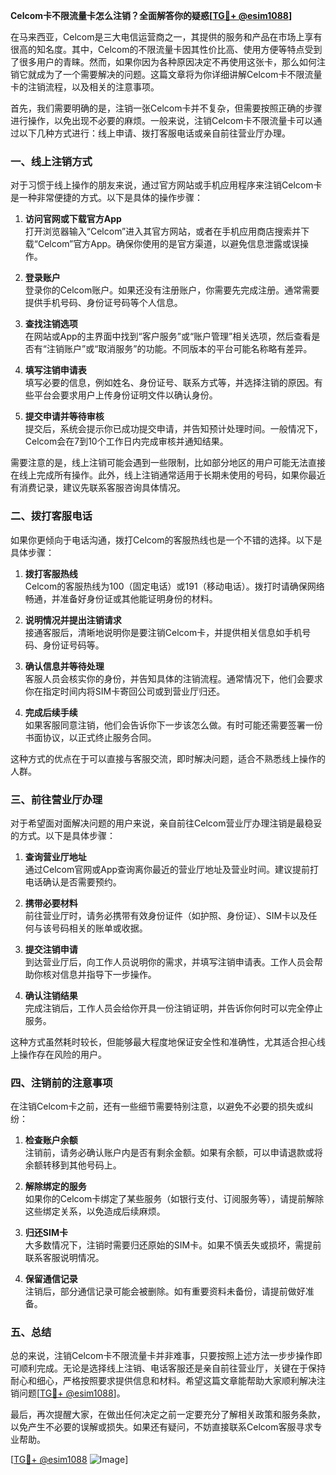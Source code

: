 **Celcom卡不限流量卡怎么注销？全面解答你的疑惑[[TG💪+ @esim1088](https://t.me/s/esim1088)]**

在马来西亚，Celcom是三大电信运营商之一，其提供的服务和产品在市场上享有很高的知名度。其中，Celcom的不限流量卡因其性价比高、使用方便等特点受到了很多用户的青睐。然而，如果你因为各种原因决定不再使用这张卡，那么如何注销它就成为了一个需要解决的问题。这篇文章将为你详细讲解Celcom卡不限流量卡的注销流程，以及相关的注意事项。

首先，我们需要明确的是，注销一张Celcom卡并不复杂，但需要按照正确的步骤进行操作，以免出现不必要的麻烦。一般来说，注销Celcom卡不限流量卡可以通过以下几种方式进行：线上申请、拨打客服电话或亲自前往营业厅办理。

### **一、线上注销方式**

对于习惯于线上操作的朋友来说，通过官方网站或手机应用程序来注销Celcom卡是一种非常便捷的方式。以下是具体的操作步骤：

1. **访问官网或下载官方App**  
   打开浏览器输入“Celcom”进入其官方网站，或者在手机应用商店搜索并下载“Celcom”官方App。确保你使用的是官方渠道，以避免信息泄露或误操作。

2. **登录账户**  
   登录你的Celcom账户。如果还没有注册账户，你需要先完成注册。通常需要提供手机号码、身份证号码等个人信息。

3. **查找注销选项**  
   在网站或App的主界面中找到“客户服务”或“账户管理”相关选项，然后查看是否有“注销账户”或“取消服务”的功能。不同版本的平台可能名称略有差异。

4. **填写注销申请表**  
   填写必要的信息，例如姓名、身份证号、联系方式等，并选择注销的原因。有些平台会要求用户上传身份证明文件以确认身份。

5. **提交申请并等待审核**  
   提交后，系统会提示你已成功提交申请，并告知预计处理时间。一般情况下，Celcom会在7到10个工作日内完成审核并通知结果。

需要注意的是，线上注销可能会遇到一些限制，比如部分地区的用户可能无法直接在线上完成所有操作。此外，线上注销通常适用于长期未使用的号码，如果你最近有消费记录，建议先联系客服咨询具体情况。

### **二、拨打客服电话**

如果你更倾向于电话沟通，拨打Celcom的客服热线也是一个不错的选择。以下是具体步骤：

1. **拨打客服热线**  
   Celcom的客服热线为100（固定电话）或191（移动电话）。拨打时请确保网络畅通，并准备好身份证或其他能证明身份的材料。

2. **说明情况并提出注销请求**  
   接通客服后，清晰地说明你是要注销Celcom卡，并提供相关信息如手机号码、身份证号码等。

3. **确认信息并等待处理**  
   客服人员会核实你的身份，并告知具体的注销流程。通常情况下，他们会要求你在指定时间内将SIM卡寄回公司或到营业厅归还。

4. **完成后续手续**  
   如果客服同意注销，他们会告诉你下一步该怎么做。有时可能还需要签署一份书面协议，以正式终止服务合同。

这种方式的优点在于可以直接与客服交流，即时解决问题，适合不熟悉线上操作的人群。

### **三、前往营业厅办理**

对于希望面对面解决问题的用户来说，亲自前往Celcom营业厅办理注销是最稳妥的方式。以下是具体步骤：

1. **查询营业厅地址**  
   通过Celcom官网或App查询离你最近的营业厅地址及营业时间。建议提前打电话确认是否需要预约。

2. **携带必要材料**  
   前往营业厅时，请务必携带有效身份证件（如护照、身份证）、SIM卡以及任何与该号码相关的账单或收据。

3. **提交注销申请**  
   到达营业厅后，向工作人员说明你的需求，并填写注销申请表。工作人员会帮助你核对信息并指导下一步操作。

4. **确认注销结果**  
   完成注销后，工作人员会给你开具一份注销证明，并告诉你何时可以完全停止服务。

这种方式虽然耗时较长，但能够最大程度地保证安全性和准确性，尤其适合担心线上操作存在风险的用户。

### **四、注销前的注意事项**

在注销Celcom卡之前，还有一些细节需要特别注意，以避免不必要的损失或纠纷：

1. **检查账户余额**  
   注销前，请务必确认账户内是否有剩余金额。如果有余额，可以申请退款或将余额转移到其他号码上。

2. **解除绑定的服务**  
   如果你的Celcom卡绑定了某些服务（如银行支付、订阅服务等），请提前解除这些绑定关系，以免造成后续麻烦。

3. **归还SIM卡**  
   大多数情况下，注销时需要归还原始的SIM卡。如果不慎丢失或损坏，需提前联系客服说明情况。

4. **保留通信记录**  
   注销后，部分通信记录可能会被删除。如有重要资料未备份，请提前做好准备。

### **五、总结**

总的来说，注销Celcom卡不限流量卡并非难事，只要按照上述方法一步步操作即可顺利完成。无论是选择线上注销、电话客服还是亲自前往营业厅，关键在于保持耐心和细心，严格按照要求提供信息和材料。希望这篇文章能帮助大家顺利解决注销问题[[TG💪+ @esim1088](https://t.me/s/esim1088)]。

最后，再次提醒大家，在做出任何决定之前一定要充分了解相关政策和服务条款，以免产生不必要的误解或损失。如果还有疑问，不妨直接联系Celcom客服寻求专业帮助。

[[TG💪+ @esim1088](https://t.me/s/esim1088) ![Image](https://i.postimg.cc/4NQfJmqS/Snipaste-2025-05-13-00-14-12.png)]